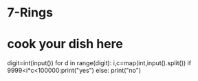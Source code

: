 # 7-Rings
# cook your dish here
digit=int(input())
for d in range(digit):
  i,c=map(int,input().split())
  if 9999<i*c<100000:print("yes")
  else: print("no")
